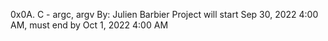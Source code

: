 0x0A. C - argc, argv
By: Julien Barbier
Project will start Sep 30, 2022 4:00 AM, must end by Oct 1, 2022 4:00 AM
